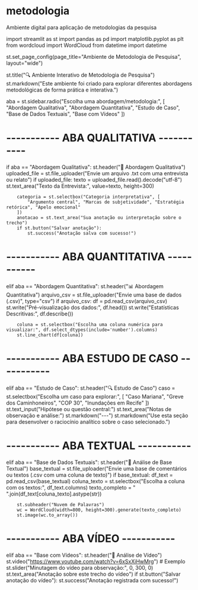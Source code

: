 # metodologia
Ambiente digital para aplicação de metodologias da pesquisa

import streamlit as st
import pandas as pd
import matplotlib.pyplot as plt
from wordcloud import WordCloud
from datetime import datetime

st.set_page_config(page_title="Ambiente de Metodologia de Pesquisa", layout="wide")

st.title("🔍 Ambiente Interativo de Metodologia de Pesquisa")
st.markdown("Este ambiente foi criado para explorar diferentes abordagens metodológicas de forma prática e interativa.")

aba = st.sidebar.radio("Escolha uma abordagem/metodologia:", [
    "Abordagem Qualitativa",
    "Abordagem Quantitativa",
    "Estudo de Caso",
    "Base de Dados Textuais",
    "Base com Vídeos"
])

# ----------- ABA QUALITATIVA ----------- #
if aba == "Abordagem Qualitativa":
    st.header("🧠 Abordagem Qualitativa")
    uploaded_file = st.file_uploader("Envie um arquivo .txt com uma entrevista ou relato")
    if uploaded_file:
        texto = uploaded_file.read().decode("utf-8")
        st.text_area("Texto da Entrevista:", value=texto, height=300)

        categoria = st.selectbox("Categoria interpretativa", [
            "Argumento central", "Marcas de subjetividade", "Estratégia retórica", "Apelo emocional"
        ])
        anotacao = st.text_area("Sua anotação ou interpretação sobre o trecho")
        if st.button("Salvar anotação"):
            st.success("Anotação salva com sucesso!")

# ----------- ABA QUANTITATIVA ----------- #
elif aba == "Abordagem Quantitativa":
    st.header("📊 Abordagem Quantitativa")
    arquivo_csv = st.file_uploader("Envie uma base de dados (.csv)", type="csv")
    if arquivo_csv:
        df = pd.read_csv(arquivo_csv)
        st.write("Pré-visualização dos dados:", df.head())
        st.write("Estatísticas Descritivas:", df.describe())

        coluna = st.selectbox("Escolha uma coluna numérica para visualizar:", df.select_dtypes(include='number').columns)
        st.line_chart(df[coluna])

# ----------- ABA ESTUDO DE CASO ----------- #
elif aba == "Estudo de Caso":
    st.header("🔍 Estudo de Caso")
    caso = st.selectbox("Escolha um caso para explorar:", [
        "Caso Mariana", "Greve dos Caminhoneiros", "COP 30", "Inundações em Recife"
    ])
    st.text_input("Hipótese ou questão central:")
    st.text_area("Notas de observação e análise:")
    st.markdown("---")
    st.markdown("Use esta seção para desenvolver o raciocínio analítico sobre o caso selecionado.")

# ----------- ABA TEXTUAL ----------- #
elif aba == "Base de Dados Textuais":
    st.header("📄 Análise de Base Textual")
    base_textual = st.file_uploader("Envie uma base de comentários ou textos (.csv com uma coluna de texto)")
    if base_textual:
        df_text = pd.read_csv(base_textual)
        coluna_texto = st.selectbox("Escolha a coluna com os textos:", df_text.columns)
        texto_completo = " ".join(df_text[coluna_texto].astype(str))

        st.subheader("Nuvem de Palavras")
        wc = WordCloud(width=800, height=300).generate(texto_completo)
        st.image(wc.to_array())

# ----------- ABA VÍDEO ----------- #
elif aba == "Base com Vídeos":
    st.header("🎥 Análise de Vídeo")
    st.video("https://www.youtube.com/watch?v=6xSxXiHwMrg")  # Exemplo
    st.slider("Minutagem do vídeo para observação:", 0, 300, 0)
    st.text_area("Anotação sobre este trecho do vídeo")
    if st.button("Salvar anotação do vídeo"):
        st.success("Anotação registrada com sucesso!")

